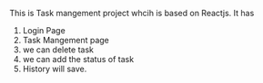 This is Task mangement project whcih is based on Reactjs.
It has 
1. Login Page 
2. Task Mangement page 
3. we can delete task  
4. we can add the status of task 
5. History will save.

